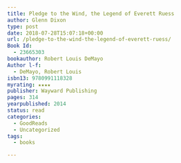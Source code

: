 ```yaml
---
title: Pledge to the Wind, the Legend of Everett Ruess
author: Glenn Dixon
type: post
date: 2018-07-28T15:07:18+00:00
url: /pledge-to-the-wind-the-legend-of-everett-ruess/
Book Id:
  - 23665303
bookauthor: Robert Louis DeMayo
Author l-f:
  - DeMayo, Robert Louis
isbn13: 9780991118328
myrating: ★★★★
publisher: Wayward Publishing
pages: 314
yearpublished: 2014
status: read
categories:
  - GoodReads
  - Uncategorized
tags:
  - books

---
```


